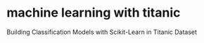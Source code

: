 # machine learning with titanic
Building Classification Models with Scikit-Learn in Titanic Dataset
